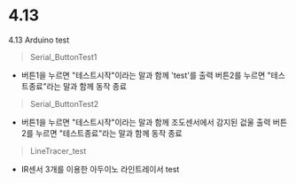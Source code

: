 # 4.13
4.13 Arduino test

> Serial_ButtonTest1
 + 버튼1을 누르면 "테스트시작"이라는 말과 함께 'test'를 출력 버튼2를 누르면 "테스트종료"라는 말과 함께 동작 종료

 
> Serial_ButtonTest2
 + 버튼1을 누르면 "테스트시작"이라는 말과 함께 조도센서에서 감지된 겂울 출력 버튼2를 누르면 "테스트종료"라는 말과 함께 동작 종료

> LineTracer_test
 + IR센서 3개를 이용한 아두이노 라인트레이서 test
